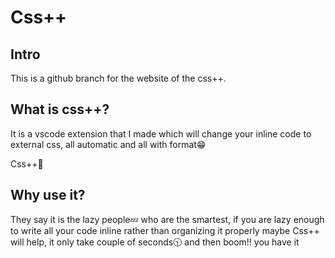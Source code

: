 # Css++ 
## Intro
This is a github branch for the website of the css++.
## What is css++?
It is a vscode extension that I made which will change your inline code to external css, all automatic and all with format😁

Css++💯

## Why use it?
They say it is the lazy people💤 who are the smartest, if you are lazy enough to write all your code inline rather than organizing it properly maybe Css++ will help, it only take couple of seconds🕥 and then boom!! you have it
